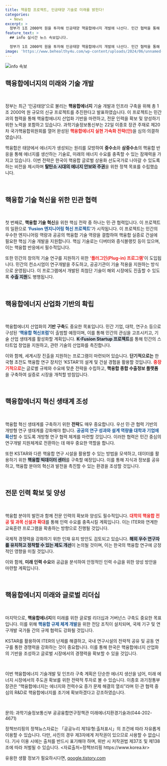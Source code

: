```yaml
---
title: 핵융합 프로젝트, 인공태양 기술로 미래를 밝힌다!
categories:
  - News
excerpt: >
  정부가 1조 2000억 원을 투자해 인공태양 핵융합에너지 개발에 나선다. 민간 협력을 통해 전문인력을 양성하고, 혁신 생태계를 조성하여 글로벌 에너지 시장에서의 주도권을 확보할 계획이다.
feature_text: >
  ## info 실시간 뉴스 속보입니다.

  정부가 1조 2000억 원을 투자해 인공태양 핵융합에너지 개발에 나선다. 민간 협력을 통해 전문인력을 양성하고, 혁신 생태계를 조성하여 글로벌 에너지 시장에서의 주도권을 확보할 계획이다.
image: 'https://www.behealthy4u.com/wp-content/uploads/2024/06/unnamed-file.png'
---
```


<p><img src="https://www.behealthy4u.com/wp-content/uploads/2024/06/unnamed-file.png" alt="info 속보" /></p>

<h2 data-ke-size="size26">핵융합에너지의 미래와 기술 개발</h2>

<p data-ke-size="size16">&nbsp;</p>

<p>정부는 최근 ‘인공태양’으로 불리는 <b>핵융합에너지</b> 기술 개발과 인프라 구축을 위해 총 1조 2000억 원 규모의 신규 프로젝트를 추진한다고 발표하였습니다. 이 프로젝트는 민간과의 협력을 통해 핵융합에너지 산업화 기반을 마련하고, 전문 인력을 확보 및 양성하기 위한 노력을 포함하고 있습니다. 과학기술정보통신부는 22일 이종호 장관 주재로 제20차 국가핵융합위원회를 열어 완성된 <b><span style="color: #ee2323;">핵융합에너지 실현 가속화 전략(안)</span></b>을 심의·의결하였습니다.</p>

<p>핵융합은 태양에서 에너지가 생성되는 원리를 모방하여 <b>중수소</b>와 <b>삼중수소</b>의 핵융합 반응을 통해 에너지를 생산하는 기술로, 미래의 에너지 수요를 충족할 수 있는 잠재력을 가지고 있습니다. 이번 전략은 한국이 핵융합 글로벌 상용화 선도국가로 나아갈 수 있도록 하는 비전을 제시하며 <b><span style="background-color: #21538527;">탈탄소 시대의 에너지 안보와 주권</span></b>을 위한 정책 목표를 수립했습니다.</p>

<p data-ke-size="size16">&nbsp;</p>

<h2 data-ke-size="size26">핵융합 기술 혁신을 위한 민관 협력</h2>

<p data-ke-size="size16">&nbsp;</p>

<p>첫 번째로, <b>핵융합 기술 혁신</b>을 위한 핵심 전략 중 하나는 민·관 협력입니다. 이 프로젝트의 일환으로 <b><span style="color: #1a5490;">‘Fusion 엔지니어링 혁신 프로젝트’</span></b>가 시작됩니다. 이 프로젝트는 민간의 우수한 엔지니어링 역량과 공공의 핵융합 기술 역량을 결합하여 핵융합 실증로 건설에 필요한 핵심 기술 개발을 지원합니다. 핵심 기술로는 디버터와 증식블랭킷 등이 있으며, 이는 핵융합 반응에서 필수적입니다.</p>

<p>또한 민간의 창의적 기술 연구를 지원하기 위한 <b><span style="color: #ee2323;">‘플러그인(Plug-in) 프로그램’</span></b>이 도입됩니다. 민간의 컨소시엄이 연구개발을 주도하고, 공공기관이 기술 적용을 지원하는 방식으로 운영됩니다. 이 프로그램에서 개발된 최첨단 기술이 해외 시장에도 진출할 수 있도록 <b><span style="background-color: #21538527;">수출 지원</span></b>도 병행됩니다.</p>

<p data-ke-size="size16">&nbsp;</p>

<h2 data-ke-size="size26">핵융합에너지 산업화 기반의 확립</h2>

<p data-ke-size="size16">&nbsp;</p>

<p>핵융합에너지 산업화의 <b>기반 구축</b>도 중요한 목표입니다. 민간 기업, 대학, 연구소 등으로 구성된 <b><span style="color: #1a5490;">‘핵융합 혁신포럼’</span></b>이 출범할 예정이며, 이를 통해 민간의 관심을 고조시키고, 기술 산업 생태계를 활성화할 계획입니다. <b><span style="background-color: #21538527;">K-Fusion Startup 프로젝트</span></b>를 통해 민간의 스타트업 창업을 지원하고, 관련 기술의 산업화를 촉진합니다.</p>

<p>이와 함께, 세계시장 진출을 지원하는 프로그램이 마련되어 있습니다. <b>단기적으로는</b> 한국형 초전도 핵융합 연구 장치인 ‘KSTAR’의 설계 및 건설 경험을 활용할 것입니다. <b><span style="color: #ee2323;">중장기적으로</span></b>는 글로벌 규제와 수요에 맞춘 전략을 수립하고, <b>핵융합 종합 수출정보 플랫폼</b>을 구축하여 실증로 시장을 개척할 방침입니다.</p>

<p data-ke-size="size16">&nbsp;</p>

<h2 data-ke-size="size26">핵융합에너지 혁신 생태계 조성</h2>

<p data-ke-size="size16">&nbsp;</p>

<p>핵융합 혁신 생태계를 구축하기 위한 <b>전략</b>도 매우 중요합니다. 우선 민·관 협력 기반의 개방형 연구 생태계를 강화해야 합니다. <b><span style="color: #1a5490;">공공의 연구 성과와 설계 역량을 대학과 기업에 확산</span></b>할 수 있도록 개방형 연구 협력 체계를 마련할 것입니다. 이러한 협력은 민간 중심의 연구개발 지원체계로 전환하는 데 매우 중요한 역할을 합니다.</p>

<p>또한 KSTAR와 다른 핵융합 연구 시설을 활용할 수 있는 방법을 모색하고, 데이터를 활용하기 위한 <b><span style="background-color: #21538527;">핵융합 빅데이터 센터</span></b>를 구축할 예정입니다. 이를 통해 지식과 정보를 공유하고, 핵융합 분야의 혁신과 발전을 촉진할 수 있는 환경을 조성할 것입니다.</p>

<p data-ke-size="size16">&nbsp;</p>

<h2 data-ke-size="size26">전문 인력 확보 및 양성</h2>

<p data-ke-size="size16">&nbsp;</p>

<p>핵융합 분야의 발전과 함께 전문 인력의 확보와 양성도 필수적입니다. <b><span style="color: #ee2323;">대학의 핵융합 전공 및 과목 신설과 확대</span></b>를 통해 인력 수요를 충족시킬 계획입니다. 이는 ITER와 연계한 교육훈련 프로그램을 확충하는 방향으로 진행될 것입니다.</p>

<p>국제적 경쟁력을 강화하기 위한 인재 유치 방안도 검토되고 있습니다. <b><span style="background-color: #21538527;">해외 우수 연구자를 유치하고 정착할 수 있는 제도 개선</span></b>이 논의될 것이며, 이는 한국의 핵융합 연구에 긍정적인 영향을 미칠 것입니다.</p>

<p>이와 함께, <b>미래 인력 수요</b>와 공급을 분석하여 안정적인 인력 수급을 위한 양성 방안을 마련할 계획입니다.</p>

<p data-ke-size="size16">&nbsp;</p>

<h2 data-ke-size="size26">핵융합에너지 미래와 글로벌 리더십</h2>

<p data-ke-size="size16">&nbsp;</p>

<p>마지막으로, <b>핵융합에너지</b>의 미래를 위한 글로벌 리더십과 거버넌스 구축도 중요한 목표입니다. 이를 위해 <b><span style="color: #1a5490;">핵융합 규제 체계 개발</span></b>을 위한 전담 조직이 설치되며, 국제 기구 및 연구개발 국가들 간의 규제 협력도 강화될 것입니다.</p>

<p>KSTAR를 활용하여 ITER의 난제를 해결하고, 국내 연구시설의 전략적 공유 및 공동 연구를 통한 경쟁력을 강화하는 것이 중요합니다. 이를 통해 한국은 핵융합에너지 산업화의 기반을 조성하고 글로벌 시장에서의 경쟁력을 확보할 수 있을 것입니다.</p>

<p data-ke-size="size16">&nbsp;</p>

<p>이번 핵융합에너지 기술개발 및 인프라 구축 계획은 단순한 에너지 생산을 넘어, 미래 에너지 시장에서의 주도권 확보를 위한 전략적 투자로 볼 수 있습니다. 이종호 과기정통부 장관은 “핵융합에너지는 에너지와 전력수요 증가 문제 해결의 열쇠”라며 민·관 협력 중심의 R&amp;D로 핵융합에너지를 조기에 확보하겠다고 강조하였습니다.</p>

<p data-ke-size="size16">&nbsp;</p>

<p>문의: 과학기술정보통신부 공공융합연구정책관 미래에너지환경기술과(044-202-4671)</p>

<p>정책브리핑의 정책뉴스자료는 「공공누리 제1유형:출처표시」의 조건에 따라 자유롭게 이용할 수 있습니다. 다만, 사진의 경우 제3자에게 저작권이 있으므로 사용할 수 없습니다. 기사 이용 시에는 출처를 반드시 표기해야 하며, 위반 시 저작권법 제37조 및 제138조에 따라 처벌될 수 있습니다. &lt;자료출처=정책브리핑 https://www.korea.kr></p>
유용한 생활 정보가 필요하시다면, <a href="https://qoogle.tistory.com" rel="dofollow">qoogle.tistory.com</a>



